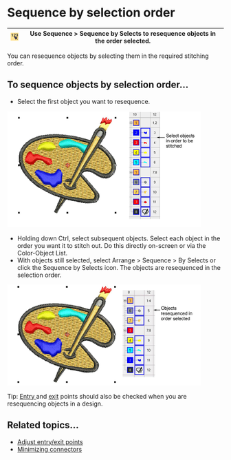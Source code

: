 # Sequence by selection order

| ![SequenceBySelects.png](assets/SequenceBySelects.png) | Use Sequence > Sequence by Selects to resequence objects in the order selected. |
| ------------------------------------------------------ | ------------------------------------------------------------------------------- |

You can resequence objects by selecting them in the required stitching order.

## To sequence objects by selection order...

- Select the first object you want to resequence.

![ResequenceBySelects1.png](assets/ResequenceBySelects1.png)

- Holding down Ctrl, select subsequent objects. Select each object in the order you want it to stitch out. Do this directly on-screen or via the Color-Object List.
- With objects still selected, select Arrange > Sequence > By Selects or click the Sequence by Selects icon. The objects are resequenced in the selection order.

![ResequenceBySelects2.png](assets/ResequenceBySelects2.png)

Tip: [Entry ](../../glossary/glossary)and [exit](../../glossary/glossary) points should also be checked when you are resequencing objects in a design.

## Related topics...

- [Adjust entry/exit points](../../Quality/connectors/Adjust_entry_exit_points)
- [Minimizing connectors](../../Quality/connectors/Minimizing_connectors)
